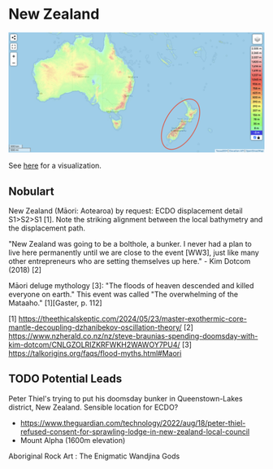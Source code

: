 # New Zealand

![aus](img/new-zealand.png "aus")

See [here](https://github.com/sovrynn/ecdo/tree/master/6-LITERATURE/nobulart) for a visualization.

## Nobulart

New Zealand (Māori: Aotearoa) by request: ECDO displacement detail S1>S2>S1 [1]. Note the striking alignment between the local bathymetry and the displacement path.

"New Zealand was going to be a bolthole, a bunker. I never had a plan to live here permanently until we are close to the event [WW3], just like many other entrepreneurs who are setting themselves up here." - Kim Dotcom (2018) [2]

Māori deluge mythology [3]:
"The floods of heaven descended and killed everyone on earth." This event was called "The overwhelming of the Mataaho." [1][Gaster, p. 112]

[1] https://theethicalskeptic.com/2024/05/23/master-exothermic-core-mantle-decoupling-dzhanibekov-oscillation-theory/
[2] https://www.nzherald.co.nz/nz/steve-braunias-spending-doomsday-with-kim-dotcom/CNLGZOLRIZKRFWKH2WAWOY7PU4/
[3] https://talkorigins.org/faqs/flood-myths.html#Maori

## TODO Potential Leads

Peter Thiel's trying to put his doomsday bunker in Queenstown-Lakes district, New Zealand. Sensible location for ECDO?
- https://www.theguardian.com/technology/2022/aug/18/peter-thiel-refused-consent-for-sprawling-lodge-in-new-zealand-local-council
- Mount Alpha (1600m elevation)

Aboriginal Rock Art : The Enigmatic Wandjina Gods